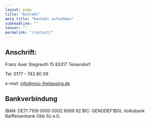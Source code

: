 ```yaml
---
layout: page
title: "Kontakt"
meta_title: "Kontakt aufnehmen"
subheadline: ""
teaser: ""
permalink: "/contact/"
---
```

## Anschrift:

Franz Auer
Stegreuth 15
83317 Teisendorf

Tel: 0177 - 743 80 09

e-mail: [info@msc-freilassing.de][1]



## Bankverbindung

IBAN: DE71 7109 0000 0002 6069 92
BIC: GENODEF1BGL
Volksbank Raiffeisenbank Obb S&uuml; e.G.


 [1]: mailto:info@msc-freilassing.de 
